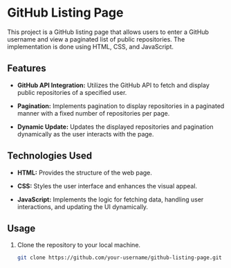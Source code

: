 # GitHub Listing Page

This project is a GitHub listing page that allows users to enter a GitHub username and view a paginated list of public repositories. The implementation is done using HTML, CSS, and JavaScript.

## Features

- **GitHub API Integration:** Utilizes the GitHub API to fetch and display public repositories of a specified user.

- **Pagination:** Implements pagination to display repositories in a paginated manner with a fixed number of repositories per page.

- **Dynamic Update:** Updates the displayed repositories and pagination dynamically as the user interacts with the page.

## Technologies Used

- **HTML:** Provides the structure of the web page.

- **CSS:** Styles the user interface and enhances the visual appeal.

- **JavaScript:** Implements the logic for fetching data, handling user interactions, and updating the UI dynamically.

## Usage

1. Clone the repository to your local machine.
   ```bash
   git clone https://github.com/your-username/github-listing-page.git
